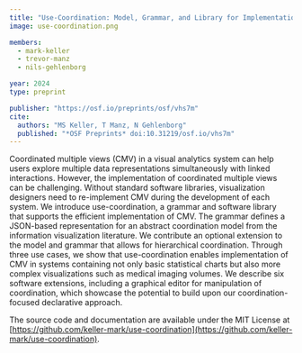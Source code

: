 ```yaml
---
title: "Use-Coordination: Model, Grammar, and Library for Implementation of Coordinated Multiple Views"
image: use-coordination.png

members:
  - mark-keller
  - trevor-manz
  - nils-gehlenborg

year: 2024
type: preprint

publisher: "https://osf.io/preprints/osf/vhs7m"
cite:
  authors: "MS Keller, T Manz, N Gehlenborg"
  published: "*OSF Preprints* doi:10.31219/osf.io/vhs7m"
---
```

Coordinated multiple views (CMV) in a visual analytics system can help users explore multiple data representations simultaneously with linked interactions. However, the implementation of coordinated multiple views can be challenging. Without standard software libraries, visualization designers need to re-implement CMV during the development of each system. We introduce use-coordination, a grammar and software library that supports the efficient implementation of CMV. The grammar defines a JSON-based representation for an abstract coordination model from the information visualization literature. We contribute an optional extension to the model and grammar that allows for hierarchical coordination. Through three use cases, we show that use-coordination enables implementation of CMV in systems containing not only basic statistical charts but also more complex visualizations such as medical imaging volumes. We describe six software extensions, including a graphical editor for manipulation of coordination, which showcase the potential to build upon our coordination-focused declarative approach.

The source code and documentation are available under the MIT License at [https://github.com/keller-mark/use-coordination](https://github.com/keller-mark/use-coordination).
